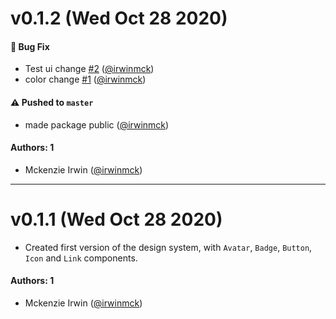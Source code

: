 # v0.1.2 (Wed Oct 28 2020)

#### 🐛 Bug Fix

- Test ui change [#2](https://github.com/irwinmck/storybook-ex/pull/2) ([@irwinmck](https://github.com/irwinmck))
- color change [#1](https://github.com/irwinmck/storybook-ex/pull/1) ([@irwinmck](https://github.com/irwinmck))

#### ⚠️ Pushed to `master`

- made package public ([@irwinmck](https://github.com/irwinmck))

#### Authors: 1

- Mckenzie Irwin ([@irwinmck](https://github.com/irwinmck))

---

# v0.1.1 (Wed Oct 28 2020)

- Created first version of the design system, with `Avatar`, `Badge`, `Button`, `Icon` and `Link` components.

#### Authors: 1

- Mckenzie Irwin ([@irwinmck](https://github.com/irwinmck))
